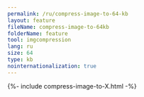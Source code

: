 ```yaml
---
permalink: /ru/compress-image-to-64-kb
layout: feature
fileName: compress-image-to-64kb
folderName: feature
tool: imgcompression
lang: ru
size: 64
type: kb
nointernationalization: true
---
```

{%- include compress-image-to-X.html -%}       
